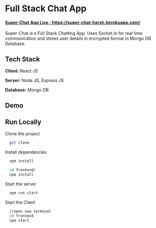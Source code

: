 # Full Stack Chat App

#### <a target="_blank" href="https://super-chat-harsh.herokuapp.com/">Super-Chat App Live : https://super-chat-harsh.herokuapp.com/</a>

Super-Chat is a Full Stack Chatting App.
Uses Socket.io for real time communication and stores user details in encrypted format in Mongo DB Database.

## Tech Stack

**Client:** React JS

**Server:** Node JS, Express JS

**Database:** Mongo DB

## Demo

## Run Locally

Clone the project

```bash
  git clone
```

Install dependencies

```bash
  npm install
```

```bash
  cd frontend/
  npm install
```

Start the server

```bash
  npm run start
```

Start the Client

```bash
  //open now terminal
  cd frontend
  npm start
```

